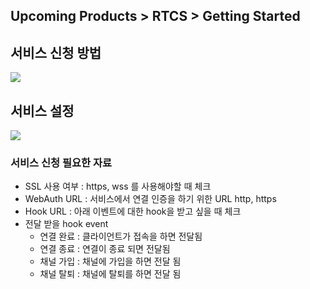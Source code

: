 ## Upcoming Products > RTCS > Getting Started
## 서비스 신청 방법
![](http://static.toastoven.net/prod_rtcs/main.jpg)

## 서비스 설정
![](http://static.toastoven.net/prod_rtcs/setting.jpg)
### 서비스 신청 필요한 자료
* SSL 사용 여부 : https, wss 를 사용해야할 때 체크
* WebAuth URL : 서비스에서 연결 인증을 하기 위한 URL http, https
* Hook URL : 아래 이벤트에 대한 hook을 받고 싶을 때 체크
* 전달 받을 hook event
  * 연결 완료 : 클라이언트가 접속을 하면 전달됨
  * 연결 종료 : 연결이 종료 되면 전달됨
  * 채널 가입 : 채널에 가입을 하면 전달 됨
  * 채널 탈퇴 : 채널에 탈퇴를 하면 전달 됨
